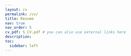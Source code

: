 ```yaml
---
layout: cv
permalink: /cv/
title: Resume
nav: true
nav_order: 5
cv_pdf: S_CV.pdf # you can also use external links here
description: 
toc:
  sidebar: left
---
```

